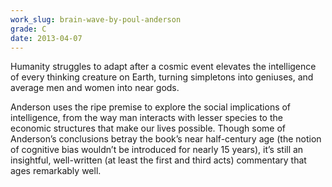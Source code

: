 ```yaml
---
work_slug: brain-wave-by-poul-anderson
grade: C
date: 2013-04-07
---
```


Humanity struggles to adapt after a cosmic event elevates the intelligence of every thinking creature on Earth, turning simpletons into geniuses, and average men and women into near gods.

Anderson uses the ripe premise to explore the social implications of intelligence, from the way man interacts with lesser species to the economic structures that make our lives possible. Though some of Anderson’s conclusions betray the book’s near half-century age (the notion of cognitive bias wouldn’t be introduced for nearly 15 years), it’s still an insightful, well-written (at least the first and third acts) commentary that ages remarkably well.
